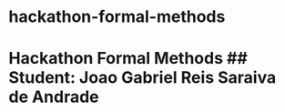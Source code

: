 # hackathon-formal-methods
# Hackathon Formal Methods ## Student: Joao Gabriel Reis Saraiva de Andrade
